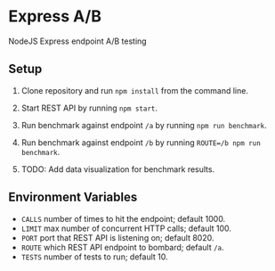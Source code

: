 # Express A/B
NodeJS Express endpoint A/B testing

## Setup

1. Clone repository and run `npm install` from the command line.

2. Start REST API by running `npm start`.

3. Run benchmark against endpoint `/a` by running `npm run benchmark`.

4. Run benchmark against endpoint `/b` by running `ROUTE=/b npm run benchmark`.

5. TODO: Add data visualization for benchmark results.

## Environment Variables

* `CALLS` number of times to hit the endpoint; default 1000.
* `LIMIT` max number of concurrent HTTP calls; default 100.
* `PORT` port that REST API is listening on; default 8020.
* `ROUTE` which REST API endpoint to bombard; default `/a`.
* `TESTS` number of tests to run; default 10.
